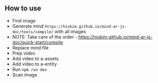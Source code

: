 ## How to use

- Find image
- Generate mind `https://hiukim.github.io/mind-ar-js-doc/tools/compile/` with all images
- NOTE: Take care of the order - https://hiukim.github.io/mind-ar-js-doc/quick-start/compile
- Replace mind file
- Prep video
- Add video to a-assets
- Add video to a-entity
- Run `npm run dev`
- Scan image
